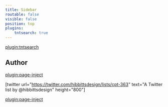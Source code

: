```yaml
---
title: Sidebar
routable: false
visible: false
position: top
plugins:
    tntsearch: true
---
```


[plugin:tntsearch](/tntsearch)

## Author

[plugin:page-inject](/author)

[twitter url="https://twitter.com/hibbittsdesign/lists/cpt-363" text="A Twitter list by @hibbittsdesign" height="800"]

[plugin:page-inject](/embedlycard)
